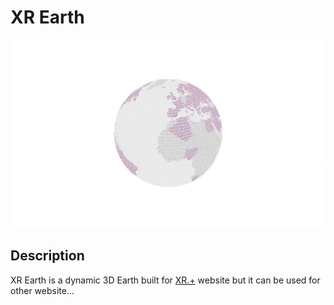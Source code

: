 # XR Earth

![](res/image/planet.gif)

## Description
XR Earth is a dynamic 3D Earth built for [XR.+](https://xr.plus) website but it can be used for other website...

